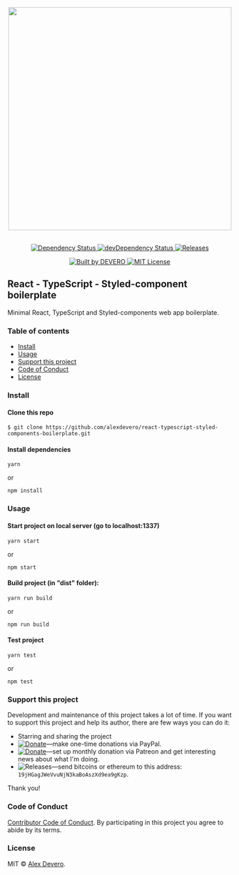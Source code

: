 ﻿<p align="center">
  <img src="https://cdn.rawgit.com/alexdevero/react-typescript-styled-components-boilerplate/master/docs/react-typescript-webpack-boilerplate-icon.png" width="500" align="center">
  <br>
  <br>
</p>

<p align="center">
  <!--
  ### Status
  [![Build Status](https://circleci.com/gh/alexdevero/react-typescript-styled-components-boilerplate.svg?style=shield&circle-token=:circle-token)](https://circleci.com/gh/alexdevero/react-typescript-styled-components-boilerplate/)
  -->
  <a href="https://david-dm.org/alexdevero/react-typescript-styled-components-boilerplate">
    <img alt="Dependency Status" src="https://badgen.net/david/dep/alexdevero/react-typescript-styled-components-boilerplate.svg?style=flat">
  </a>

  <a href="https://david-dm.org/alexdevero/react-typescript-styled-components-boilerplate?type=dev">
    <img alt="devDependency Status" src="https://badgen.net/david/dev/alexdevero/react-typescript-styled-components-boilerplate/dev-status.svg?style=flat">
  </a>

  <a href="#">
    <img alt="Releases" src="https://img.shields.io/github/release/alexdevero/react-typescript-styled-components-boilerplate.svg">
  </a>
</p>

<p align="center">
  <a href="https://alexdevero.com">
    <img alt="Built by DEVERO" src="https://badgen.net/badge/build%20by/DEVERO/d30320" />
  </a>

  <a href="http://opensource.org/licenses/MIT">
    <img alt="MIT License" src="https://badgen.net/badge/license/MIT/green">
  </a>
</p>

## React - TypeScript - Styled-component boilerplate

Minimal React, TypeScript and Styled-components web app boilerplate.

### Table of contents

* [Install](#install)
* [Usage](#usage)
* [Support this project](#support-this-project)
* [Code of Conduct](#code-of-conduct)
* [License](#license)

### Install

#### Clone this repo

```
$ git clone https://github.com/alexdevero/react-typescript-styled-components-boilerplate.git
```

#### Install dependencies

```
yarn
```
or
```
npm install
```

### Usage

#### Start project on local server (go to localhost:1337)

```
yarn start
```
or
```
npm start
```

#### Build project (in "dist" folder):

```
yarn run build
```
or
```
npm run build
```

#### Test project

```
yarn test
```
or
```
npm test
```

### Support this project

<!-- This project is released as an open-source. If you need help with using this project, please ask and I will do my best reply to as soon as possible. You can use this project as you wish *for free*. Also, you can change the source code and redistribute it if you want. -->

Development and maintenance of this project takes a lot of time. If you want to support this project and help its author, there are few ways you can do it:

 - Starring and sharing the project
 - [![Donate](https://img.shields.io/badge/Donate-Paypal-brightgreen.svg?colorB=259cd2)](https://www.paypal.com/cgi-bin/webscr?cmd=_s-xclick&hosted_button_id=YKLGUUB34ASEL)—make one-time donations via PayPal.
 - [![Donate](https://img.shields.io/badge/Donate-Patreon-brightgreen.svg?colorB=f86213)](https://www.patreon.com/alexdevero)—set up monthly donation via Patreon and get interesting news about what I'm doing.
 - <img alt="Releases" src="https://img.shields.io/badge/Donate-Bitcoin-brightgreen.svg?colorB=fab915">—send bitcoins or ethereum to this address: `19jHGagJWeVvuNjN3kaBoAszXd9ea9gKzp`.

Thank you!

### Code of Conduct

[Contributor Code of Conduct](code-of-conduct.md). By participating in this project you agree to abide by its terms.

### License

MIT © [Alex Devero](https://alexdevero.com).
